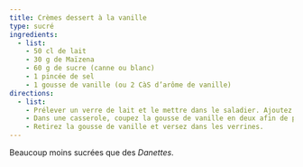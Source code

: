 ```yaml
---
title: Crèmes dessert à la vanille
type: sucré
ingredients:
  - list:
    - 50 cl de lait
    - 30 g de Maïzena
    - 60 g de sucre (canne ou blanc)
    - 1 pincée de sel
    - 1 gousse de vanille (ou 2 CàS d’arôme de vanille)
directions:
  - list:
    - Prélever un verre de lait et le mettre dans le saladier. Ajoutez la Maïzena, le sucre et la pincée de sel. Mélangez jusqu’à obtenir un mélange homogène.
    - Dans une casserole, coupez la gousse de vanille en deux afin de prélever les graines. Ajoutez le lait, la gousse vidée et le contenu du saladier puis chauffez à feu doux tout en remuant constamment au fouet jusqu’à la première ébullition.
    - Retirez la gousse de vanille et versez dans les verrines.
---
```


Beaucoup moins sucrées que des *Danettes*.
